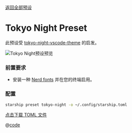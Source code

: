 [返回全部预设](./README.md#pastel-powerline)

# Tokyo Night Preset

此预设受 [tokyo-night-vscode-theme](https://github.com/enkia/tokyo-night-vscode-theme) 的启发。

![Tokyo Night预设预览](/presets/img/tokyo-night.png)

### 前置要求

- 安装一种 [Nerd fonts](https://www.nerdfonts.com/) 并在您的终端启用。

### 配置

```sh
starship preset tokyo-night -o ~/.config/starship.toml
```

[点击下载 TOML 文件](/presets/toml/tokyo-night.toml)

@[code](../../.vuepress/public/presets/toml/tokyo-night.toml)
